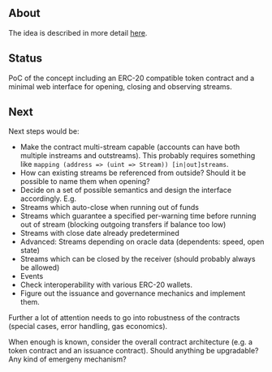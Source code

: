 ## About

The idea is described in more detail [here](https://cloud.lab10.io/s/Z3cKDm4asf4BPdc).  

## Status

PoC of the concept including an ERC-20 compatible token contract and a minimal web interface for opening, closing and observing streams.

## Next

Next steps would be:
* Make the contract multi-stream capable (accounts can have both multiple instreams and outstreams). This probably requires something like `mapping (address => (uint => Stream)) [in|out]streams`.
 * How can existing streams be referenced from outside? Should it be possible to name them when opening?
* Decide on a set of possible semantics and design the interface accordingly. E.g.
 * Streams which auto-close when running out of funds
 * Streams which guarantee a specified per-warning time before running out of stream (blocking outgoing transfers if balance too low)
 * Streams with close date already predetermined
 * Advanced: Streams depending on oracle data (dependents: speed, open state)
 * Streams which can be closed by the receiver (should probably always be allowed)
* Events
* Check interoperability with various ERC-20 wallets.
* Figure out the issuance and governance mechanics and implement them.
 
Further a lot of attention needs to go into robustness of the contracts (special cases, error handling, gas economics).

When enough is known, consider the overall contract architecture (e.g. a token contract and an issuance contract). Should anything be upgradable? Any kind of emergeny mechanism?
